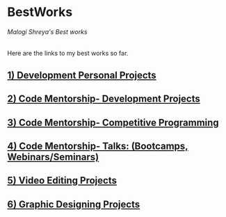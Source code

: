 # BestWorks
<h6>Malogi Shreya's Best works</h6>
Here are the links to my best works so far.



## [1) Development Personal Projects](https://github.com/shreyamalogi/MyBestWorks/blob/master/devprojectsnames.md) 

## [2) Code Mentorship- Development Projects](https://github.com/shreyamalogi/MyBestWorks/blob/master/codementorship%20projects.md)

## [3) Code Mentorship- Competitive Programming ](https://github.com/shreyamalogi/MyBestWorks/blob/master/CPnames.md) 

## [4) Code Mentorship- Talks: (Bootcamps, Webinars/Seminars) ](https://github.com/shreyamalogi/MyBestWorks/blob/master/teaching.md)

## [5) Video Editing Projects](https://github.com/shreyamalogi/MyBestWorks/blob/master/videoediting.md)

## [6) Graphic Designing Projects](https://github.com/shreyamalogi/MyBestWorks/blob/master/graphicdesign.md)



















